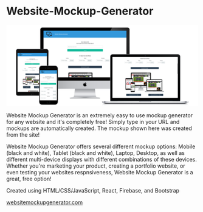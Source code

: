 # Website-Mockup-Generator

![Portfolio](./src/deviceImages/portfolio.png)

Website Mockup Generator is an extremely easy to use mockup generator for any website and it's completely free! Simply type in your URL and mockups are automatically created. The mockup shown here was created from the site!

Website Mockup Generator offers several different mockup options: Mobile (black and white), Tablet (black and white), Laptop, Desktop, as well as different multi-device displays with different combinations of these devices. Whether you're marketing your product, creating a portfolio website, or even testing your websites respnsiveness, Website Mockup Generator is a great, free option!

Created using HTML/CSS/JavaScript, React, Firebase, and Bootstrap

[websitemockupgenerator.com](https://websitemockupgenerator.com/)
